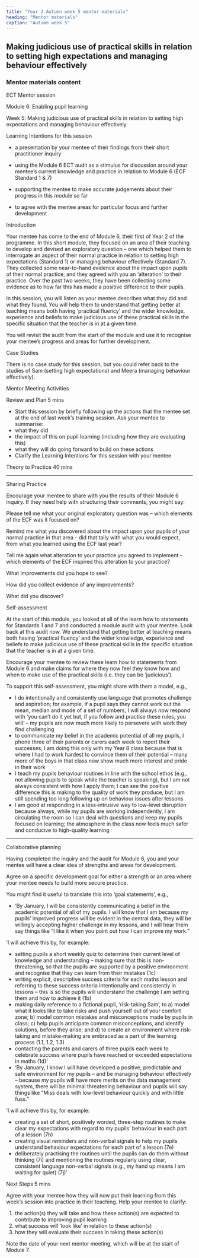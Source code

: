 ```yaml
---
title: "Year 2 Autumn week 5 mentor materials"
heading: "Mentor materials"
caption: "Autumn week 5"
---
```



## Making judicious use of practical skills in relation to setting high expectations and managing behaviour effectively

### Mentor materials content

ECT Mentor session

Module 6: Enabling pupil learning

Week 5: Making judicious use of practical skills in relation to setting high expectations and managing behaviour effectively

Learning Intentions for this session

- a presentation by your mentee of their findings from their short practitioner inquiry

- using the Module 6 ECT audit as a stimulus for discussion around your mentee’s current knowledge and practice in relation to Module 6 (ECF Standard 1 & 7)

- supporting the mentee to make accurate judgements about their progress in this module so far

- to agree with the mentee areas for particular focus and further development

Introduction

Your mentee has come to the end of Module 6, their first of Year 2 of the programme. In this short module, they focused on an area of their teaching to develop and devised an exploratory question – one which helped them to interrogate an aspect of their normal practice in relation to setting high expectations (Standard 1) or managing behaviour effectively (Standard 7). They collected some near-to-hand evidence about the impact upon pupils of their normal practice, and they agreed with you an ‘alteration’ to their practice. Over the past two weeks, they have been collecting some evidence as to how far this has made a positive difference to their pupils.

In this session, you will listen as your mentee describes what they did and what they found. You will help them to understand that getting better at teaching means both having ‘practical fluency’ and the wider knowledge, experience and beliefs to make judicious use of these practical skills in the specific situation that the teacher is in at a given time.

You will revisit the audit from the start of the module and use it to recognise your mentee’s progress and areas for further development.

Case Studies

There is no case study for this session, but you could refer back to the studies of Sam (setting high expectations) and Meera (managing behaviour effectively).

Mentor Meeting Activities

Review and Plan 5 mins

- Start this session by briefly following up the actions that the mentee set at the end of last week’s training session. Ask your mentee to summarise:
- what they did
- the impact of this on pupil learning (including how they are evaluating this)
- what they will do going forward to build on these actions
- Clarify the Learning Intentions for this session with your mentee

Theory to Practice 40 mins

---

Sharing Practice

Encourage your mentee to share with you the results of their Module 6 inquiry. If they need help with structuring their comments, you might say:

Please tell me what your original exploratory question was – which elements of the ECF was it focused on?

Remind me what you discovered about the impact upon your pupils of your normal practice in that area – did that tally with what you would expect, from what you learned using the ECF last year?

Tell me again what alteration to your practice you agreed to implement – which elements of the ECF inspired this alteration to your practice?

What improvements did you hope to see?

How did you collect evidence of any improvements?

What did you discover?

Self-assessment

At the start of this module, you looked at all of the learn how to statements for Standards 1 and 7 and conducted a module audit with your mentee. Look back at this audit now. We understand that getting better at teaching means both having ‘practical fluency’ and the wider knowledge, experience and beliefs to make judicious use of these practical skills in the specific situation that the teacher is in at a given time.

Encourage your mentee to review these learn how to statements from Module 6 and make claims for where they now feel they know how and when to make use of the practical skills (i.e. they can be ‘judicious’).

To support this self-assessment, you might share with them a model, e.g.,

- I do intentionally and consistently use language that promotes challenge and aspiration; for example, if a pupil says they cannot work out the mean, median and mode of a set of numbers, I will always now respond with ‘you can’t do it yet but, if you follow and practise these rules, you will’ – my pupils are now much more likely to persevere with work they find challenging
- to communicate my belief in the academic potential of all my pupils, I phone three of their parents or carers each week to report their successes; I am doing this only with my Year 8 class because that is where I had to work hardest to convince them of their potential – many more of the boys in that class now show much more interest and pride in their work
- I teach my pupils behaviour routines in line with the school ethos (e.g., not allowing pupils to speak while the teacher is speaking), but I am not always consistent with how I apply them; I can see the positive difference this is making to the quality of work they produce, but I am still spending too long following up on behaviour issues after lessons
- I am good at responding in a less-intrusive way to low-level disruption because always, while my pupils are working independently, I am circulating the room so I can deal with questions and keep my pupils focused on learning; the atmosphere in the class now feels much safer and conducive to high-quality learning

---

Collaborative planning

Having completed the inquiry and the audit for Module 6, you and your mentee will have a clear idea of strengths and areas for development.

Agree on a specific development goal for either a strength or an area where your mentee needs to build more secure practice.

You might find it useful to translate this into ‘goal statements’, e.g.,

- ‘By January, I will be consistently communicating a belief in the academic potential of all of my pupils. I will know that I am because my pupils’ improved progress will be evident in the central data, they will be willingly accepting higher challenge in my lessons, and I will hear them say things like “I like it when you point out how I can improve my work.”

‘I will achieve this by, for example:

- setting pupils a short weekly quiz to determine their current level of knowledge and understanding – making sure that this is non-threatening, so that the pupils are supported by a positive environment and recognise that they can learn from their mistakes (1c)
- writing explicit, descriptive success criteria for each maths lesson and referring to these success criteria intentionally and consistently in lessons – this is so the pupils will understand the challenge I am setting them and how to achieve it (1b)
- making daily reference to a fictional pupil, ‘risk-taking Sam’, to a) model what it looks like to take risks and push yourself out of your comfort zone; b) model common mistakes and misconceptions made by pupils in class; c) help pupils anticipate common misconceptions, and identify solutions, before they arise; and d) to create an environment where risk-taking and mistake-making are embraced as a part of the learning process (1.1, 1.2, 1.3)
- contacting the parents and carers of three pupils each week to celebrate success where pupils have reached or exceeded expectations in maths (1d)’
- ‘By January, I know I will have developed a positive, predictable and safe environment for my pupils – and be managing behaviour effectively – because my pupils will have more merits on the data management system, there will be minimal threatening behaviour and pupils will say things like “Miss deals with low-level behaviour quickly and with little fuss.”

‘I will achieve this by, for example:

- creating a set of short, positively worded, three-step routines to make clear my expectations with regard to my pupils’ behaviour in each part of a lesson (7h)
- creating visual reminders and non-verbal signals to help my pupils understand behaviour expectations for each part of a lesson (7e)
- deliberately practising the routines until the pupils can do them without thinking (7i) and mentioning the routines regularly using clear, consistent language non-verbal signals (e.g., my hand up means I am waiting for quiet) (7j)’

Next Steps 5 mins

Agree with your mentee how they will now put their learning from this week’s session into practice in their teaching. Help your mentee to clarify:

1. the action(s) they will take and how these action(s) are expected to contribute to improving pupil learning
2. what success will ‘look like’ in relation to these action(s)
3. how they will evaluate their success in taking these action(s)

Note the date of your next mentor meeting, which will be at the start of Module 7.

